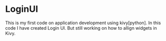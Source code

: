 # LoginUI
This is my first code on application development using kivy[python].
In this code I have created Login UI.
But still working on how to allign widgets in Kivy.
